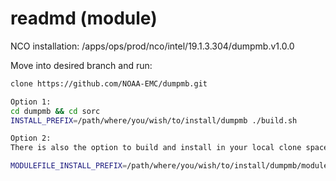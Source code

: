 
 readmd (module)
================

NCO installation: /apps/ops/prod/nco/intel/19.1.3.304/dumpmb.v1.0.0

Move into desired branch and run:

```bash
clone https://github.com/NOAA-EMC/dumpmb.git
```

```bash
Option 1:
cd dumpmb && cd sorc
INSTALL_PREFIX=/path/where/you/wish/to/install/dumpmb ./build.sh
```

```bash
Option 2:
There is also the option to build and install in your local clone space but install the modulefile elsewhere:

MODULEFILE_INSTALL_PREFIX=/path/where/you/wish/to/install/dumpmb/module ./build.sh
```


